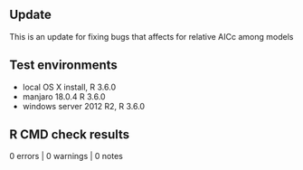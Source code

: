 ## Update

This is an update for fixing bugs that affects for relative AICc among models

## Test environments

* local OS X install, R 3.6.0
* manjaro 18.0.4 R 3.6.0
* windows server 2012 R2, R 3.6.0

## R CMD check results

0 errors | 0 warnings | 0 notes
